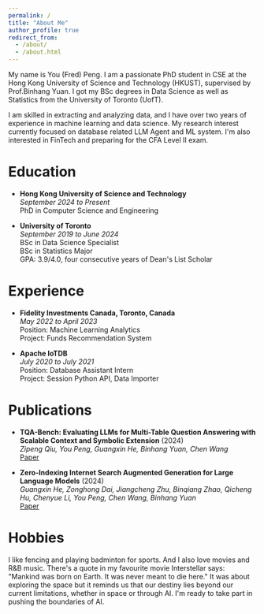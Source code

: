 ```yaml
---
permalink: /
title: "About Me"
author_profile: true
redirect_from: 
  - /about/
  - /about.html
---
```


My name is You (Fred) Peng. I am a passionate PhD student in CSE at the Hong Kong University of Science and Technology (HKUST), supervised by Prof.Binhang Yuan. I got my BSc degrees in Data Science as well as Statistics from the University of Toronto (UofT).

I am skilled in extracting and analyzing data, and I have over two years of experience in machine learning and data science. My research interest currently focused on database related LLM Agent and ML system. I'm also interested in FinTech and preparing for the CFA Level II exam.

Education
======
- **Hong Kong University of Science and Technology**\
    *September 2024 to Present*\
    PhD in Computer Science and Engineering

- **University of Toronto**\
    *September 2019 to June 2024*\
    BSc in Data Science Specialist\
    BSc in Statistics Major\
    GPA: 3.9/4.0, four consecutive years of Dean's List Scholar

Experience
======
- **Fidelity Investments Canada, Toronto, Canada**\
    *May 2022 to April 2023*\
    Position: Machine Learning Analytics\
    Project: Funds Recommendation System

- **Apache IoTDB**\
    *July 2020 to July 2021*\
    Position: Database Assistant Intern\
    Project: Session Python API, Data Importer

Publications
======
- **TQA-Bench: Evaluating LLMs for Multi-Table Question Answering with Scalable Context and Symbolic Extension** (2024)\
    *Zipeng Qiu, You Peng, Guangxin He, Binhang Yuan, Chen Wang*\
    [Paper](https://doi.org/10.48550/arXiv.2411.19504)

- **Zero-Indexing Internet Search Augmented Generation for Large Language Models** (2024)\
    *Guangxin He, Zonghong Dai, Jiangcheng Zhu, Binqiang Zhao, Qicheng Hu, Chenyue Li, You Peng, Chen Wang, Binhang Yuan*\
    [Paper](https://doi.org/10.48550/arXiv.2411.19478)

Hobbies
======
I like fencing and playing badminton for sports. And I also love movies and R&B music. There's a quote in my favourite movie Interstellar says: "Mankind was born on Earth. It was never meant to die here." It was about exploring the space but it reminds us that our destiny lies beyond our current limitations, whether in space or through AI. I'm ready to take part in pushing the boundaries of AI.